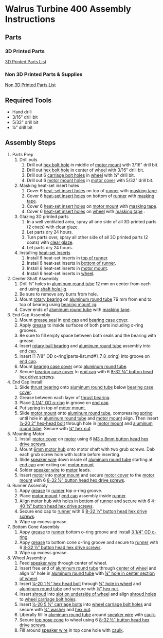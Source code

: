 # Walrus Turbine 400 Assembly Instructions

## Parts

### 3D Printed Parts
[3D Printed Parts List](3d_printed_parts.md)

### Non 3D Printed Parts & Supplies
[Non 3D Printed Parts List](parts-list.md)

## Required Tools
* Hand drill
* 3/16" drill bit
* 5/32" drill bit
* ¼” drill bit

## Assembly Steps
1. Parts Prep
    1. Drill outs
       1. Drill out [hex bolt hole](images/motor_mount_hex_bolt_hole.png) in middle of [motor mount](3d_printed_parts.md#motor_mount) with 3/16" drill bit.
       1. Drill out [hex bolt hole](images/wheel_center_hex_bolt_hole.png) in center of [wheel](3d_printed_parts.md#wheel) with 3/16" drill bit.
       1. Drill out 6 [carriage bolt holes](images/carriage_bolt_holes.png) in [wheel](3d_printed_parts.md#wheel) with ¼” drill bit.
       1. Drill out 6 [motor mount holes](images/drill_motor_mount_holes.png) in [motor cover](3d_printed_parts.md#motor_cover) with 5/32" drill bit.
    1. Masking heat-set insert holes
        1. Cover 6 [heat-set insert holes](images/runner_top_heatset_masks.png) on top of [runner](3d_printed_parts.md#runner) with [masking tape](3d_printed_parts.md#masking_tape).
        1. Cover 6 [heat-set insert holes](images/runner_bottom_insert_masks.png) on bottom of [runner]( 3d_printed_parts.md#runner) with [masking tape](3d_printed_parts.md#masking_tape).
        1. Cover 6 [heat-set insert holes](images/motor_mount_bottom_masks.png) on [motor mount](3d_printed_parts.md#motor_mount) with [masking tape](3d_printed_parts.md#masking_tape).
        1. Cover 6 [heat-set insert holes](images/wheel_center_insert_masks) on [wheel](3d_printed_parts.md#wheel) with [masking tape](3d_printed_parts.md#masking_tape) .
    1. Glazing 3D printed parts
       1. In a well ventilated area, spray all one side of all 3D printed parts (2 coats) with [clear glaze](parts-list.md#spray).
       1. Let parts dry 24 hours.
       1. Turn parts over, spray all other side of all 3D printed parts (2 coats) with [clear glaze](parts-list.md#spray).
       1. Let parts dry 24 hours.
    1. Installing [heat-set inserts](parts-list.md#heat-set_inserts)
        1. Install 6 heat-set inserts in [top of runner](images/runner_top.png). 
        1. Install 6 heat-set inserts in [bottom of runner](images/bottom_of_runner.png).
        1. Install 6 heat-set inserts in [motor mount](3d_printed_parts.md#motor_mount).
        1. Install 6 heat-set inserts in [wheel](3d_printed_parts.md#wheel). 
1. Center Shaft Assembly
    1. Drill ¼” holes in [aluminum round tube](parts-list.md#aluminum_round_tube) 12 mm on center from each end using [shaft hole jig](3d_printed_parts.md#shaft_hole_jig).
    1. Be sure to remove any burrs from hole.
    1. Mount [rotary bearing](parts-list.md#ball_bearing) on [aluminum round tube](parts-list.md#aluminum_round_tube) 79 mm from end to top of bearing using [bearing mount jig](3d_printed_parts.md#bearing_mount_jig).
    1. Cover ends of [aluminum round tube](parts-list.md#aluminum_round_tube) with [masking tape](parts-list.md#masking_tape).
1. End Cap Assembly
    1. Mount [grease seal](parts-list.md#grease_seal) in [end cap](3d_printed_parts.md#end_cap) and [bearing case cover](3d_printed_parts.md#bearing_case_cover).
    1. Apply [grease](parts-list.md#grease) to inside surfaces of both parts including o-ring grooves.
    1. Be sure to fill empty space between both seals and the bearing with grease.  
    1. Insert [rotary ball bearing](parts-list.md#ball_bearing) and [aluminum round tube](parts-list.md#aluminum_round_tube) assembly into [end cap](3d_printed_parts.md#end_cap). 
    1. Insert [1 7/8" OD o-ring]parts-list.md#1_7_8_oring) into groove on [end cap](3d_printed_parts.md#end_cap).
    1. Mount [bearing case cover](3d_printed_parts.md#bearing_case_cover) onto [aluminum round tube](parts-list.md#aluminum_round_tube).
    1. Secure [bearing case cover](3d_printed_parts.md#bearing_case_cover) to [end cap](3d_printed_parts.md#end_cap) with 6 [8-32 ⅝” button head hex drive screws](parts-list.md#8-32_hex_screw).
1. End Cap Install
    1. Slide [thrust bearing](parts-list.md#thrust_bearing) onto [aluminum round tube](parts-list.md#aluminum_round_tube) below [bearing case cover](3d_printed_parts.md#bearing_case_cover).
    1. Grease between each layer of [thrust bearing](parts-list.md#thrust_bearing).
    1. Place [3 1/4" OD o-ring](parts-list.md#orings_3) in groove on [end cap](3d_printed_parts.md#end_cap).
    1. Put [spring](parts-list.md#spring) in top of [motor mount](3d_printed_parts.md#motor_mount).
    1. Slide [motor mount](3d_printed_parts.md#motor_mount) onto [aluminum round tube](parts-list.md#aluminum_round_tube), compressing [spring](parts-list.md#spring) until hole in [aluminum round tube](parts-list.md#aluminum_round_tube) and [motor mount](3d_printed_parts.md#motor_mount) align.  Then insert [¼-20 2” hex-head bolt](parts-list.md#hex_head_screw_2_inch) through hole in [motor mount](3d_printed_parts.md#motor_mount) and [aluminum round tube](parts-list.md#aluminum_round_tube).  Secure with [¼” hex nut](parts-list.md#hex_nut).  
1. Mounting Motor
    1. Install [motor cover](3d_printed_parts.md#motor_cover) on [motor](3d_printed_parts.md#motor) using 6 [M3 x 8mm button head hex drive screws](parts-list.md#M3_8mm_hex_screw).
    1. Mount [6mm motor hub](parts-list.md#hub) onto motor shaft with two grub screws. Dab each grub screw hole with loctite before inserting.
    1. Slide [speaker wire](parts-list.md#wire) down inside of [aluminum round tube](parts-list.md#aluminum_round_tube) starting at [end cap](3d_printed_parts.md#end_cap) and exiting out [motor mount](3d_printed_parts.md#motor_mount).
    1. Solder [speaker wire](parts-list.md#wire) to [motor](parts-list.md#motor) leads.
    1. Insert [motor](parts-list.md#motor) into [motor mount](3d_printed_parts.md#motor_mount) and secure [motor cover](3d_printed_parts.md#motor_cover) to the [motor mount](3d_printed_parts.md#motor_mount) with 6 [8-32 ½” button head hex drive screws](parts-list.md#screw_8_32_1_2).
1. Runner Assembly
    1. Appy [grease](parts-list.md#grease) to [runner](3d_printed_parts.md#runner) top o-ring groove.
    1. Place [motor mount](3d_printed_parts.md#motor_mount) / [end cap](3d_printed_parts.md#end_cap) assembly inside [runner](3d_printed_parts.md#runner).
    3. Align motor hub with holes in bottom of [runner](3d_printed_parts.md#runner) and secure with 6 [4-40 ¾” button head hex drive screws](parts-list.md#4-40_hex_screw).
    1. Secure end cap to [runner](3d_printed_parts.md#runner) with 6 [8-32 ½” button head hex drive screws](parts-list.md#screw_8_32_1_2).
    1. Wipe up excess grease.
1. Bottom Cone Assembly
    1. Appy [grease](parts-list.md#grease) to [runner](3d_printed_parts.md#runner) bottom o-ring groove and install [3 1/4" OD o-ring](parts-list.md#3_inch_orings).
    1. Appy [grease](parts-list.md#grease) to bottom cone o-ring groove and secure to [runner](3d_printed_parts.md#runner) with 6 [8-32 ½” button head hex drive screws](parts-list.md#8-32_hex_screw).
    1. Wipe up excess grease. 
1. Wheel Assembly
    1. Feed [speaker wire](parts-list.md#wire) through center of wheel.
    1. Insert free end of [aluminum round tube](parts-list.md#aluminum_round_tube) through [center of wheel](images/wheel_center.png) and align ¼" hole in [aluminum round tube](parts-list.md#aluminum_round_tube) with [¼" hole in center section of wheel](images/wheel_hex_bolt_hole_align.png). 
    1. Insert [¼-20 1 ½” hex head bolt](parts-list.md#hex_head_screw_1_1_2_inch) through [¼" hole in wheel](images/wheel_hex_bolt_hole.png) and [aluminum round tube](parts-list.md#aluminum_round_tube) and secure with [¼” hex nut](parts-list.md#hex_nut).
    1. Insert [shroud](3d_printed_parts.md#shroud) into [slot on underside of wheel](images/wheel_slot.png) and align [shroud holes](images/shroud_holes.png) to [wheel carriage bolt holes](images/wheel_carriage_bolt_holes.png).
    1. Insert [¼-20 5 ½” carriage bolts](parts-list.md#carriage_bolt) into [wheel carriage bolt holes](images/wheel_carriage_bolt_holes_2.png) and secure with [¼” washer](parts-list.md#washer) and [hex nut](parts-list.md#hex_nut).
    1. Liberally fill in [aluminum round tube](parts-list.md#aluminum_round_tube) around [speaker wire](parts-list.md#wire) with [caulk](parts-list.md#caulk).
    1. Secure [top nose cone](3d_printed_parts.md#nose_cone_top) to wheel using 6 [8-32 ½” button head hex drive screws](parts-list.md#screw_8_32_1_2).
    1. Fill around [speaker wire](parts-list.md#wire) in top cone hole with [caulk](parts-list.md#caulk).
